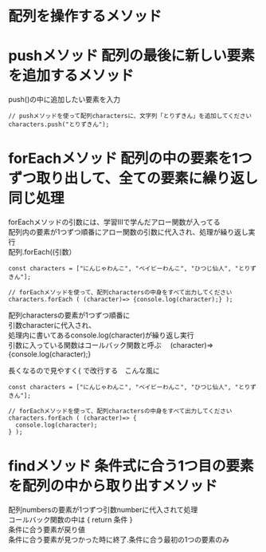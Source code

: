 # 配列を操作するメソッド  
# pushメソッド 配列の最後に新しい要素を追加するメソッド  
push()の中に追加したい要素を入力  
```
// pushメソッドを使って配列charactersに、文字列「とりずきん」を追加してください
characters.push("とりずきん");
```
# forEachメソッド 配列の中の要素を1つずつ取り出して、全ての要素に繰り返し同じ処理  
forEachメソッドの引数には、学習Ⅲで学んだアロー関数が入ってる  
配列内の要素が1つずつ順番にアロー関数の引数に代入され、処理が繰り返し実行  
配列.forEach((引数）
```
const characters = ["にんじゃわんこ", "ベイビーわんこ", "ひつじ仙人", "とりずきん"];

// forEachメソッドを使って、配列charactersの中身をすべて出力してください
characters.forEach ( (character)=> {console.log(character);} );
```
配列charactersの要素が1つずつ順番に  
引数characterに代入され、  
処理内に書いてあるconsole.log(character)が繰り返し実行  
引数に入っている関数はコールバック関数と呼ぶ　 (character)=> {console.log(character);} 

長くなるので見やすく{
で改行する　こんな風に
```
const characters = ["にんじゃわんこ", "ベイビーわんこ", "ひつじ仙人", "とりずきん"];

// forEachメソッドを使って、配列charactersの中身をすべて出力してください
characters.forEach ( (character)=> {
  console.log(character);
} );
```
# findメソッド 条件式に合う1つ目の要素を配列の中から取り出すメソッド  
配列numbersの要素が1つずつ引数numberに代入されて処理  
コールバック関数の中は { return 条件 }   
条件に合う要素が戻り値  
条件に合う要素が見つかった時に終了.条件に合う最初の1つの要素のみ  
